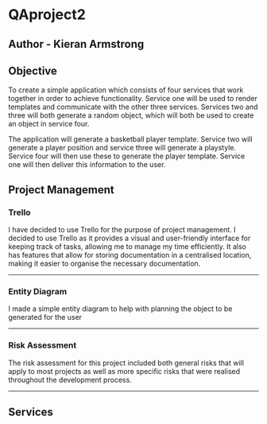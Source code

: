 # QAproject2
## Author - Kieran Armstrong

## Objective 
To create a simple application which consists of four services that work together in order to achieve functionality. 
Service one will be used to render templates and communicate with the other three services. 
Services two and three will both generate a random object, which will both be used to create an object in service four.

The application will generate a basketball player template. Service two will generate a player position and service three will generate a playstyle. Service four will then use these to generate the player template. Service one will then deliver this information to the user.

## Project Management
### Trello
I have decided to use Trello for the purpose of project management. I decided to use Trello as it provides a visual and user-friendly interface for keeping track of tasks, allowing me to manage my time efficiently. It also has features that allow for storing documentation in a centralised location, making it easier to organise the necessary documentation.
___

### Entity Diagram
I made a simple entity diagram to help with planning the object to be generated for the user
___

### Risk Assessment 

The risk assessment for this project included both general risks that will apply to most projects as well as more specific risks that were realised throughout the development process.
___

## Services

